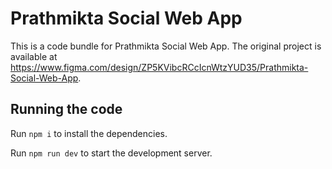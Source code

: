 
  # Prathmikta Social Web App

  This is a code bundle for Prathmikta Social Web App. The original project is available at https://www.figma.com/design/ZP5KVibcRCcIcnWtzYUD35/Prathmikta-Social-Web-App.

  ## Running the code

  Run `npm i` to install the dependencies.

  Run `npm run dev` to start the development server.
  